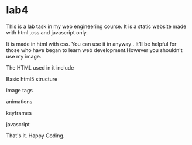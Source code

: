 # lab4
This is a lab task in my web engineering course. It is a static website made with html ,css and javascript only.

It is made in  html with  css. You can use it in anyway . It'll be helpful for those who have began to learn web development.However you shouldn't use my image.

The HTML used in it include

Basic html5 structure

image tags

animations

keyframes

javascript

That's it. Happy Coding.
